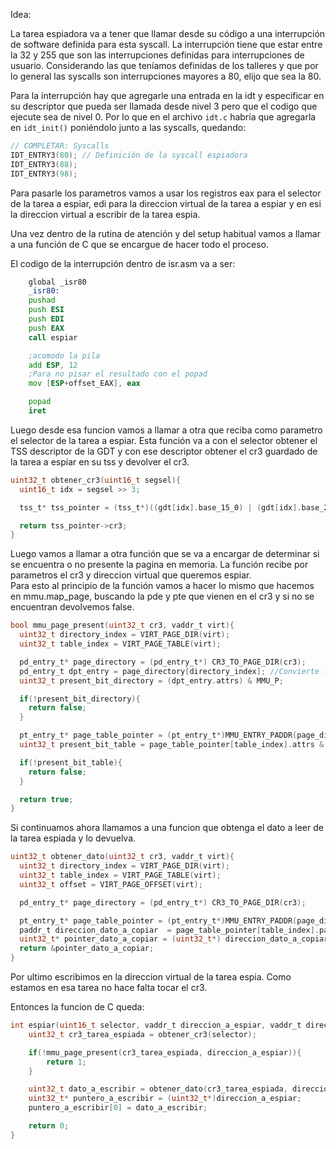 Idea: 

La tarea espiadora va a tener que llamar desde su código a una interrupción de software definida para esta syscall. La interrupción tiene que estar entre la 32 y 255 que son las interrupciones definidas para interrupciones de usuario. Considerando las que teníamos definidas de los talleres y que por lo general las syscalls son interrupciones mayores a 80, elijo que sea la 80.

Para la interrupción hay que agregarle una entrada en la idt y especificar en su descriptor que pueda ser llamada desde nivel 3 pero que el codigo que ejecute sea de nivel 0. Por lo que en el archivo `idt.c` habría que agregarla en `idt_init()` poniéndolo junto a las syscalls, quedando:

```c
// COMPLETAR: Syscalls
IDT_ENTRY3(80); // Definición de la syscall espiadora
IDT_ENTRY3(88);
IDT_ENTRY3(98);
```

Para pasarle los parametros vamos a usar los registros eax para el selector de la tarea a espiar, edi para la direccion virtual de la tarea a espiar y en esi la direccion virtual a escribir de la tarea espia. 

Una vez dentro de la rutina de atención y del setup habitual vamos a llamar a una función de C que se encargue de hacer todo el proceso. 

El codigo de la interrupción dentro de isr.asm va a ser: 

```asm
    global _isr80 
    _isr80:
    pushad
    push ESI
    push EDI
    push EAX
    call espiar

    ;acomodo la pila
    add ESP, 12
    ;Para no pisar el resultado con el popad
    mov [ESP+offset_EAX], eax

    popad
    iret
```

Luego desde esa funcion vamos a llamar a otra que reciba como parametro el selector de la tarea a espiar.
Esta función va a con el selector obtener el TSS descriptor de la GDT y con ese descriptor obtener el cr3 guardado de la tarea a espíar en su tss y devolver el cr3.

```c
uint32_t obtener_cr3(uint16_t segsel){
  uint16_t idx = segsel >> 3;

  tss_t* tss_pointer = (tss_t*)((gdt[idx].base_15_0) | (gdt[idx].base_23_16 << 16) | (gdt[idx].base_31_24 << 24));

  return tss_pointer->cr3;
}
```
Luego vamos a llamar a otra función que se va a encargar de determinar si se encuentra o no presente la pagina en memoria. La función recibe por parametros el cr3 y direccion virtual que queremos espiar.  
Para esto al principio de la función vamos a hacer lo mismo que hacemos en mmu.map_page, buscando la pde y pte que vienen en el cr3 y si no se encuentran devolvemos false.

```c
bool mmu_page_present(uint32_t cr3, vaddr_t virt){
  uint32_t directory_index = VIRT_PAGE_DIR(virt); 
  uint32_t table_index = VIRT_PAGE_TABLE(virt);

  pd_entry_t* page_directory = (pd_entry_t*) CR3_TO_PAGE_DIR(cr3);
  pd_entry_t dpt_entry = page_directory[directory_index]; //Convierte la direccion que obtuvimos para poder acceder a .pt y .attr
  uint32_t present_bit_directory = (dpt_entry.attrs) & MMU_P;

  if(!present_bit_directory){
    return false;
  }

  pt_entry_t* page_table_pointer = (pt_entry_t*)MMU_ENTRY_PADDR(page_directory[directory_index].pt) ;
  uint32_t present_bit_table = page_table_pointer[table_index].attrs & MMU_P;

  if(!present_bit_table){
    return false;
  }

  return true;
}
``` 

Si continuamos ahora llamamos a una funcion que obtenga el dato a leer de la tarea espiada y lo devuelva.

```c
uint32_t obtener_dato(uint32_t cr3, vaddr_t virt){
  uint32_t directory_index = VIRT_PAGE_DIR(virt); 
  uint32_t table_index = VIRT_PAGE_TABLE(virt);
  uint32_t offset = VIRT_PAGE_OFFSET(virt);

  pd_entry_t* page_directory = (pd_entry_t*) CR3_TO_PAGE_DIR(cr3);

  pt_entry_t* page_table_pointer = (pt_entry_t*)MMU_ENTRY_PADDR(page_directory[directory_index].pt);
  paddr_t direccion_dato_a_copiar  = page_table_pointer[table_index].page + offset;
  uint32_t* pointer_dato_a_copiar = (uint32_t*) direccion_dato_a_copiar;
  return &pointer_dato_a_copiar;
}
```

Por ultimo escribimos en la direccion virtual de la tarea espia. Como estamos en esa tarea no hace falta tocar el cr3.

Entonces la funcion de C queda: 

```c
int espiar(uint16_t selector, vaddr_t direccion_a_espiar, vaddr_t direccion_a_escribir){
    uint32_t cr3_tarea_espiada = obtener_cr3(selector);

    if(!mmu_page_present(cr3_tarea_espiada, direccion_a_espiar)){
        return 1;
    }   

    uint32_t dato_a_escribir = obtener_dato(cr3_tarea_espiada, direccion_a_espiar);
    uint32_t* puntero_a_escribir = (uint32_t*)direccion_a_espiar;
    puntero_a_escribir[0] = dato_a_escribir;

    return 0;
}
```